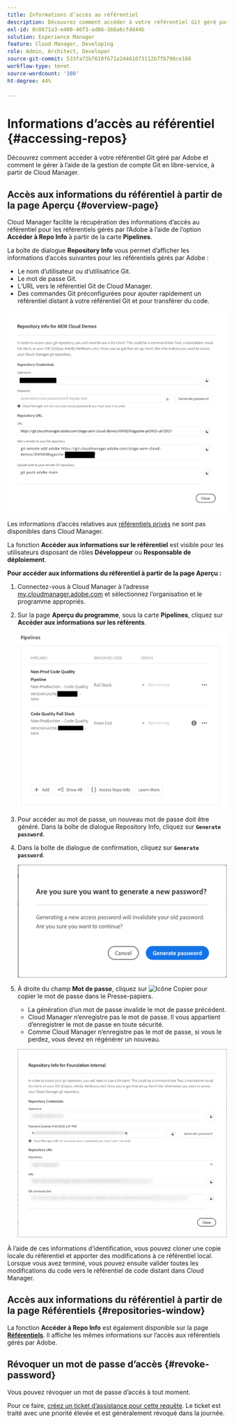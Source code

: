```yaml
---
title: Informations d’accès au référentiel
description: Découvrez comment accéder à votre référentiel Git géré par Adobe et comment le gérer à l’aide de la gestion de compte Git en libre-service, à partir de Cloud Manager.
exl-id: 0c0671a3-e400-46f3-ad86-166a6cfdd44b
solution: Experience Manager
feature: Cloud Manager, Developing
role: Admin, Architect, Developer
source-git-commit: 533fa72b7610f671a24461073112b7fb798ce166
workflow-type: tm+mt
source-wordcount: '380'
ht-degree: 44%

---
```



# Informations d’accès au référentiel {#accessing-repos}

Découvrez comment accéder à votre référentiel Git géré par Adobe et comment le gérer à l’aide de la gestion de compte Git en libre-service, à partir de Cloud Manager.

## Accès aux informations du référentiel à partir de la page Aperçu {#overview-page}

Cloud Manager facilite la récupération des informations d’accès au référentiel pour les référentiels gérés par l’Adobe à l’aide de l’option **Accéder à Repo Info** à partir de la carte **Pipelines**.

La boîte de dialogue **Repository Info** vous permet d’afficher les informations d’accès suivantes pour les référentiels gérés par Adobe :

* Le nom d’utilisateur ou d’utilisatrice Git.
* Le mot de passe Git.
* L’URL vers le référentiel Git de Cloud Manager.
* Des commandes Git préconfigurées pour ajouter rapidement un référentiel distant à votre référentiel Git et pour transférer du code.

![Fenêtre Informations sur le référentiel](assets/repository-info.png)

Les informations d’accès relatives aux [référentiels privés](private-repositories.md) ne sont pas disponibles dans Cloud Manager.

La fonction **Accéder aux informations sur le référentiel** est visible pour les utilisateurs disposant de rôles **Développeur** ou **Responsable de déploiement**.

**Pour accéder aux informations du référentiel à partir de la page Aperçu :**

1. Connectez-vous à Cloud Manager à l’adresse [my.cloudmanager.adobe.com](https://my.cloudmanager.adobe.com/) et sélectionnez l’organisation et le programme appropriés.

1. Sur la page **Aperçu du programme**, sous la carte **Pipelines**, cliquez sur **Accéder aux informations sur les référents**.

   ![Accéder à Repo Info sur la carte Pipeline](assets/pipelines-card.png)

1. Pour accéder au mot de passe, un nouveau mot de passe doit être généré. Dans la boîte de dialogue Repository Info, cliquez sur **`Generate password`**.

1. Dans la boîte de dialogue de confirmation, cliquez sur **`Generate password`**.

   ![Confirmation de la génération du mot de passe](assets/confirm-generated-password.png)

1. À droite du champ **Mot de passe**, cliquez sur ![Icône Copier](https://spectrum.adobe.com/static/icons/workflow_18/Smock_Copy_18_N.svg) pour copier le mot de passe dans le Presse-papiers.

   * La génération d’un mot de passe invalide le mot de passe précédent.
   * Cloud Manager n’enregistre pas le mot de passe. Il vous appartient d’enregistrer le mot de passe en toute sécurité.
   * Comme Cloud Manager n’enregistre pas le mot de passe, si vous le perdez, vous devez en régénérer un nouveau.

   ![Copier le mot de passe dans la boîte de dialogue Repository Info](/help/implementing/cloud-manager/managing-code/assets/repository-copy-password.png)

À l’aide de ces informations d’identification, vous pouvez cloner une copie locale du référentiel et apporter des modifications à ce référentiel local. Lorsque vous avez terminé, vous pouvez ensuite valider toutes les modifications du code vers le référentiel de code distant dans Cloud Manager.

## Accès aux informations du référentiel à partir de la page Référentiels {#repositories-window}

La fonction **Accéder à Repo Info** est également disponible sur la page [**Référentiels**](managing-repositories.md). Il affiche les mêmes informations sur l’accès aux référentiels gérés par Adobe.

## Révoquer un mot de passe d’accès {#revoke-password}

Vous pouvez révoquer un mot de passe d’accès à tout moment.

Pour ce faire, [créez un ticket d’assistance pour cette requête](https://experienceleague.adobe.com/?support-solution=Experience+Manager&amp;support-tab=home#support). Le ticket est traité avec une priorité élevée et est généralement révoqué dans la journée.
